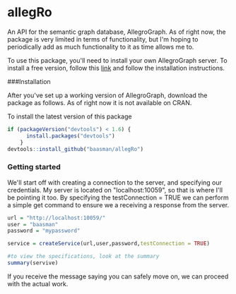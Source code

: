 # allegRo
An API for the semantic graph database, AllegroGraph. As of right now, the package is very limited in terms of functionality, but I'm hoping to periodically
add as much functionality to it as time allows me to.

To use this package, you'll need to install your own AllegroGraph server. To install a free version, follow this [link](http://franz.com/agraph/downloads/)
and follow the installation instructions.

###Installation

After you've set up a working version of AllegroGraph, download the package as follows. As of right now it is not available on CRAN.

To install the latest version of this package

```R
if (packageVersion("devtools") < 1.6) {
      install.packages("devtools")
    }
devtools::install_github("baasman/allegRo")
```

### Getting started

We'll start off with creating a connection to the server, and specifying our credentials. My server is located on "localhost:10059", so that is where
I'll be pointing it too. By specifying the testConnection = TRUE we can perform a simple get command to ensure we a receiving a response from the server.

```r
url = "http://localhost:10059/"
user = "baasman"
password = "mypassword"

service = createService(url,user,password,testConnection = TRUE)

#to view the specifications, look at the summary
summary(servive)
```

If you receive the message saying you can safely move on, we can proceed with the actual work.

